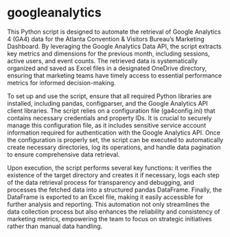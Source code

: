 # googleanalytics
This Python script is designed to automate the retrieval of Google Analytics 4 (GA4) data for the Atlanta Convention & Visitors Bureau’s Marketing Dashboard. By leveraging the Google Analytics Data API, the script extracts key metrics and dimensions for the previous month, including sessions, active users, and event counts. The retrieved data is systematically organized and saved as Excel files in a designated OneDrive directory, ensuring that marketing teams have timely access to essential performance metrics for informed decision-making.

To set up and use the script, ensure that all required Python libraries are installed, including pandas, configparser, and the Google Analytics API client libraries. The script relies on a configuration file (ga4config.ini) that contains necessary credentials and property IDs. It is crucial to securely manage this configuration file, as it includes sensitive service account information required for authentication with the Google Analytics API. Once the configuration is properly set, the script can be executed to automatically create necessary directories, log its operations, and handle data pagination to ensure comprehensive data retrieval.

Upon execution, the script performs several key functions: it verifies the existence of the target directory and creates it if necessary, logs each step of the data retrieval process for transparency and debugging, and processes the fetched data into a structured pandas DataFrame. Finally, the DataFrame is exported to an Excel file, making it easily accessible for further analysis and reporting. This automation not only streamlines the data collection process but also enhances the reliability and consistency of marketing metrics, empowering the team to focus on strategic initiatives rather than manual data handling.
